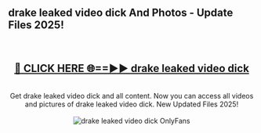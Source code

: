 <h2>drake leaked video dick And Photos - Update Files 2025!</h2>
<br>
<div align="center">
<h2><a href="https://linkcuts.com/hfmhzwbr" rel="nofollow">🔴 CLICK HERE 🌐==►► drake leaked video dick</a></h2>
<br>
Get drake leaked video dick and all content. Now you can access all videos and pictures of drake leaked video dick. New Updated Files 2025!
<br>
<br>
<a href="https://linkcuts.com/hfmhzwbr" rel="nofollow" data-target="animated-image.originalLink"><img src="https://i.ibb.co.com/WyWwxjT/player-gif2.gif" alt="drake leaked video dick OnlyFans" style="max-width: 100%; display: inline-block;" data-target="animated-image.originalImage"></a>
</div>
<br>